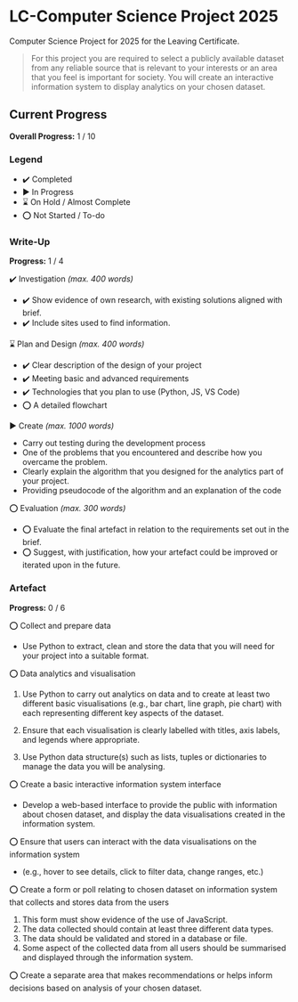 # LC-Computer Science Project 2025
Computer Science Project for 2025 for the Leaving Certificate.

> For this project you are required to select a publicly available dataset from any reliable source that is relevant to your interests or an area that you feel is important for society. You will create an interactive information system to display analytics on your chosen dataset.

## Current Progress

**Overall Progress:** 1 / 10

### Legend
- ✔️ Completed
- ▶  In Progress
- ⌛ On Hold / Almost Complete
- ⭕ Not Started / To-do

### Write-Up

**Progress:** 1 / 4

✔️ Investigation *(max. 400 words)*
- ✔️ Show evidence of own research, with existing solutions aligned with brief.
- ✔️ Include sites used to find information.

⌛ Plan and Design *(max. 400 words)*
- ✔️ Clear description of the design of your project
- ✔️ Meeting basic and advanced requirements
- ✔️ Technologies that you plan to use (Python, JS, VS Code)
- ⭕ A detailed flowchart

▶ Create *(max. 1000 words)*
- Carry out testing during the development process
- One of the problems that you encountered and describe how you overcame the problem.
- Clearly explain the algorithm that you designed for the analytics part of your project.
- Providing pseudocode of the algorithm and an explanation of the code

⭕ Evaluation *(max. 300 words)*
- ⭕ Evaluate the final artefact in relation to the requirements set out in the brief.
- ⭕ Suggest, with justification, how your artefact could be improved or iterated upon in the future.


### Artefact

**Progress:** 0 / 6

⭕ Collect and prepare data

- Use Python to extract, clean and store the data that you will need for your project into a suitable format.

⭕ Data analytics and visualisation 
1. Use Python to carry out analytics on data and to create at least two different basic visualisations (e.g., bar chart, line graph, pie chart) with each representing different key aspects of the dataset.
2.  Ensure that each visualisation is clearly labelled with titles, axis labels, and legends where appropriate.

3. Use Python data structure(s) such as lists, tuples or dictionaries to manage the data you will be analysing. 

⭕ Create a basic interactive information system interface

- Develop a web-based interface to provide the public with information about chosen dataset, and display the data visualisations created in the information system. 

⭕ Ensure that users can interact with the data visualisations on the information system 

- (e.g., hover to see details, click to filter data, change ranges, etc.)

⭕ Create a form or poll relating to chosen dataset on information system that collects and stores data from the users

1. This form must show evidence of the use of JavaScript.
2. The data collected should contain at least three different data types.
3. The data should be validated and stored in a database or file. 
4. Some aspect of the collected data from all users should be summarised and displayed through the information system. 

⭕ Create a separate area that makes recommendations or helps inform decisions based on analysis of your chosen dataset.